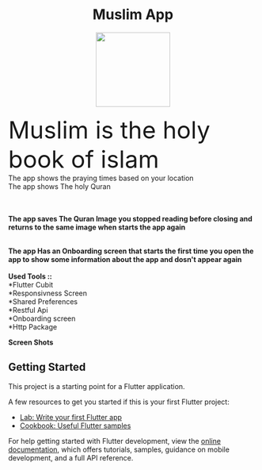 
<h1 align="center"> Muslim App <br></h1>
<div align="center">
<img src="https://user-images.githubusercontent.com/124194866/235448634-3cf4d82f-0ce4-446f-9b56-300f77655fca.png" width="150" height="150" /></div>
<br> <font size="10">Muslim is the holy book of islam</font><br>The app shows the praying times based on your location <br> The app shows The holy Quran<br/>
<br><br>


**The app saves The Quran Image you stopped reading before closing and returns to the same image when starts the app again**
<br><br>


**The app Has an Onboarding screen that starts the first time you open the app to show some information about the app and dosn't appear again**
<br><br>
**Used Tools ::** <br>
*Flutter Cubit<br>
*Responsivness Screen<br>
*Shared Preferences<br>
*Restful Api<br>
*Onboarding screen<br>
*Http Package<br>


**Screen Shots**

## Getting Started

This project is a starting point for a Flutter application.

A few resources to get you started if this is your first Flutter project:

- [Lab: Write your first Flutter app](https://docs.flutter.dev/get-started/codelab)
- [Cookbook: Useful Flutter samples](https://docs.flutter.dev/cookbook)

For help getting started with Flutter development, view the
[online documentation](https://docs.flutter.dev/), which offers tutorials,
samples, guidance on mobile development, and a full API reference.

